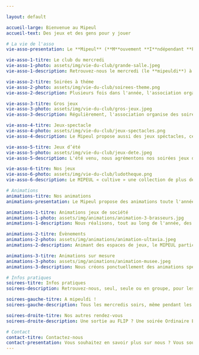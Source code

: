 ```yaml
---

layout: default

accueil-large: Bienvenue au Mipeul
accueil-text: Des jeux et des gens pour y jouer

# La vie de l'asso
vie-asso-presentation: Le **Mipeul** (**M**ouvement **I**ndépendant **P**our l'**E**xploration de l'**U**nivers **L**udique) est une association basée à Poitiers qui se réunit régulièrement pour proposer des activités autour du jeu de société à ses membres et des animations à toutes et à tous.

vie-asso-1-titre: Le club du mercredi
vie-asso-1-photo: assets/img/vie-du-club/grande-salle.jpeg
vie-asso-1-description: Retrouvez-nous le mercredi (le **mipeuldi**) à partir de 18h30 au Centre d'animation des Couronneries [37 Rue Pierre de Coubertin à Poitiers](https://maps.app.goo.gl/i7Wi1qTQFtNcBz9F7) pour une soirée jeux de sociétés. Gros jeux (jeux experts), petits jeux, jeux d'ambience, il y en a pour tous les goûts. Venez gratuitement, seuls ou en groupe, jouer avec nous.

vie-asso-2-titre: Soirées à théme
vie-asso-2-photo: assets/img/vie-du-club/soirees-theme.png
vie-asso-2-description: Plusieurs fois dans l'année, l'association organise des soirées *Ordinaires Extra*, avec un thème donné et des activités accordées. Retrouvez toutes les informations sur [Facebook](https://www.facebook.com/MIPEUL).

vie-asso-3-titre: Gros jeux
vie-asso-3-photo: assets/img/vie-du-club/gros-jeux.jpeg
vie-asso-3-description: Régulièrement, l'association organise des soirées spéciales "Gros Jeux" (ou jeux experts) qui permettant de réunir des joueurs autour d'une partie pouvant durer plusieurs heures. Pour y participer, contactez-nous au préalable. 

vie-asso-4-titre: Jeux-spectacle
vie-asso-4-photo: assets/img/vie-du-club/jeux-spectacles.png
vie-asso-4-description: Le Mipeul propose aussi des jeux spéctacles, ces "créations maison", faits avec amour, sont souvent courtes, parfois malines et toujours funs.

vie-asso-5-titre: Jeux d’été
vie-asso-5-photo: assets/img/vie-du-club/jeux-dete.jpeg
vie-asso-5-description: L'été venu, nous agrémentons nos soirées jeux de société du mercredi de jeux d'extérieur. Cornhole, Molky, Tour de Froebel ou Kubb n'auront plus de secret pour vous.

vie-asso-6-titre: Nos jeux
vie-asso-6-photo: assets/img/vie-du-club/ludotheque.png
vie-asso-6-description: Le MIPEUL « cultive » une collection de plus de 600 jeux de société qui évolue en permanence. Nous faisons l'acquisition de dizaines de jeux chaque année afin de renouveler et de tenir à jour notre ludothèque. Retrouvez toutes notre collection de jeux de société sur [Myludo](https://www.myludo.fr/#!/profil/mipeul-45959).

# Animations
animations-titre: Nos animations
animations-presentation: Le Mipeul propose des animations toute l'année pour partager la passion du jeu de société au plus grand nombre. Pour en savoir plus ou nous proposer une animation, [contactez-nous](#contact).

animations-1-titre: Animations jeux de société
animations-1-photo: assets/img/animations/animation-3-brasseurs.jpg
animations-1-description: Nous réalisons, tout au long de l'année, des animations pour divers lieux et événements. Prévoyez des tables, on s'occupe du reste.

animations-2-titre: Évènements
animations-2-photo: assets/img/animations/animation-ultavia.jpeg
animations-2-description: Animant des espaces de jeux, le MIPEUL participe régulièrement à des festivals de jeu (Festival du Jeu en Poitou, FLIP, Ultavia, Festival Ludique Officiel du Porteau...) et autres évènements populaires à caractère festif.

animations-3-titre: Animations sur mesure
animations-3-photo: assets/img/animations/animation-musee.jpeg
animations-3-description: Nous créons ponctuellement des animations spéciales, sur mesure, inspirées par un lieu ou un concept insolite.

# Infos pratiques
soirees-titre: Infos pratiques
soirees-description: Retrouvez-nous, seul, seule ou en groupe, pour les animations jeux de société du Mipeul ! Aucune adhésion n'est obligatoire pour jouer au Mipeul.

soirees-gauche-titre: A mipeuldi !
soirees-gauche-description: Tous les mercredis soirs, même pendant les vacances et les jours fériés, retrouvez-nous à partir de 18h30 au Centre d'animation des Couronneries [37 Rue Pierre de Coubertin à Poitiers](https://maps.app.goo.gl/Ztf2us9Yrqq6uaLP6) pour une soirée jeux de société.

soirees-droite-titre: Nos autres rendez-vous
soirees-droite-description: Une sortie au FLIP ? Une soirée Ordinaire Extra (plusieurs soirées spéciales par an) ? Des jeux dans une yourte ? Une soirée gros jeu ? Un escape game ? Pour ne rien rater, suivez-nous sur [Facebook](https://www.facebook.com/MIPEUL).

# Contact
contact-titre: Contactez-nous
contact-presentation: Vous souhaitez en savoir plus sur nous ? Vous souhaitez nous rejoindre ? Vous voulez nous dire que vous nous aimez ? Vous souhaitez organiser une animation ? Contactez-nous !
---
```



